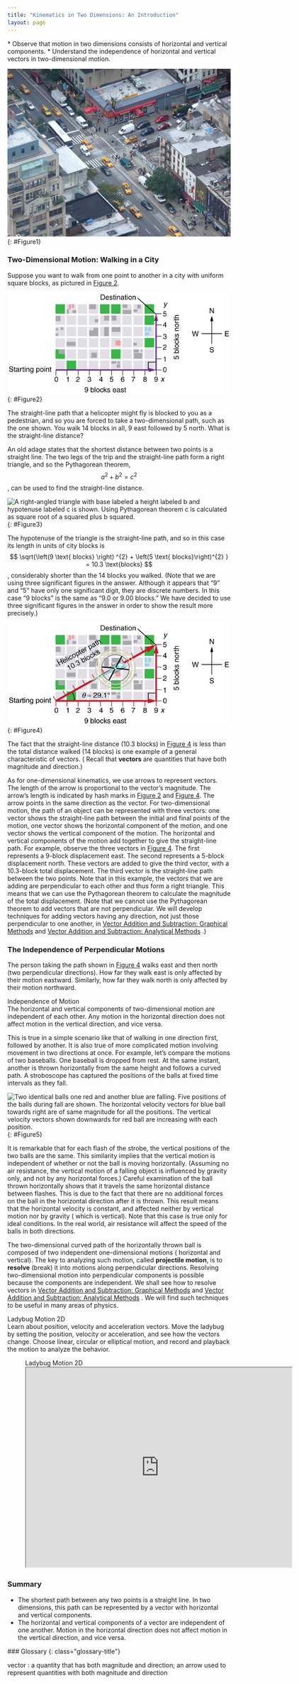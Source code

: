 ```yaml
---
title: "Kinematics in Two Dimensions: An Introduction"
layout: page
---
```


<div class="abstract" markdown="1">
* Observe that motion in two dimensions consists of horizontal and vertical components.
* Understand the independence of horizontal and vertical vectors in two-dimensional motion.

</div>

![A busy traffic intersection in New York showing vehicles moving on the road.](../resources/Figure_03_01_01.jpg "Walkers and drivers in a city like New York are rarely able to travel in straight lines to reach their destinations. Instead, they must follow roads and sidewalks, making two-dimensional, zigzagged paths. (credit: Margaret W. Carruthers)")
{: #Figure1}

### Two-Dimensional Motion: Walking in a City

Suppose you want to walk from one point to another in a city with uniform square
blocks, as pictured in [Figure 2](#Figure2).

![An X Y graph with origin at zero zero with x axis labeled nine blocks east and y axis labeled five blocks north. Starting point at the origin and destination at point nine on the x axis and point five on the y axis.](../resources/Figure_03_01_02.jpg "A pedestrian walks a two-dimensional path between two points in a city. In this scene, all blocks are square and are the same size.")
{: #Figure2}

The straight-line path that a helicopter might fly is blocked to you as a
pedestrian, and so you are forced to take a two-dimensional path, such as the
one shown. You walk 14 blocks in all, 9 east followed by 5 north. What is the
straight-line distance?

An old adage states that the shortest distance between two points is a straight
line. The two legs of the trip and the straight-line path form a right triangle,
and so the Pythagorean theorem, $$ a^{2} + b^{2} = c^{2} $$, can be used to find
the straight-line distance.

![A right-angled triangle with base labeled a height labeled b and hypotenuse labeled c is shown. Using Pythagorean 
theorem c is calculated as square root of a squared plus b squared.](../resources/Figure_03_01_03.svg "The Pythagorean 
theorem relates the length of the legs of a right triangle, labeled \( a\) and \( b \), with the hypotenuse, labeled \( c \). 
The relationship is given by: \( a^2+b^2=c^2 \). This can be rewritten, solving for \( c \). In this way one finds 
\( c=\sqrt{a^2+b^2} \).")
{: #Figure3}

The hypotenuse of the triangle is the straight-line path, and so in this case
its length in units of city blocks is $$ \sqrt{\left(9 \text{ blocks} \right)
^{2} + \left(5 \text{ blocks}\right)^{2} } = 10.3 \text{blocks} $$, considerably
shorter than the 14 blocks you walked. (Note that we are using three significant
figures in the answer. Although it appears that “9” and “5” have only one
significant digit, they are discrete numbers. In this case “9 blocks” is the
same as “9.0 or 9.00 blocks.” We have decided to use three significant figures
in the answer in order to show the result more precisely.)

![An X Y graph with origin at zero zero with x-axis labeled nine blocks east and y axis labeled five blocks north. A diagonal vector arrow joining starting point at point zero on x axis and destination at point five on y axis with its direction northeast is shown. A helicopter is flying along the diagonal vector arrow with helicopter path of ten point three blocks. The angle formed by diagonal vector arrow and the x-axis is equal to twenty-nine point one degrees.](../resources/Figure_03_01_04.jpg "The straight-line path followed by a helicopter between the two points is shorter than the 14 blocks walked by the pedestrian. All blocks are square and the same size.")
{: #Figure4}

The fact that the straight-line distance (10.3 blocks)
in [Figure 4](#Figure4) is less than the total distance walked (14 blocks) is one
example of a general characteristic of vectors. (
Recall that **vectors** are quantities that have both magnitude and direction.)

As for one-dimensional kinematics, we use arrows to represent vectors. The
length of the arrow is proportional to the vector’s magnitude. The arrow’s
length is indicated by hash marks in [Figure 2](#Figure2)
and [Figure 4](#Figure4). The arrow points in the same direction as the vector. For
two-dimensional motion, the path of an object can be represented with three
vectors: one vector shows the straight-line path between the initial and final
points of the motion, one vector shows the horizontal component of the motion,
and one vector shows the vertical component of the motion. The horizontal and
vertical components of the motion add together to give the straight-line path.
For example, observe the three vectors in [Figure 4](#Figure4). The first
represents a 9-block displacement east. The second represents a 5-block
displacement north. These vectors are added to give the third vector, with a
10.3-block total displacement. The third vector is the straight-line path
between the two points. Note that in this example, the vectors that we are
adding are perpendicular to each other and thus form a right triangle. This
means that we can use the Pythagorean theorem to calculate the magnitude of the
total displacement. (Note that we cannot use the Pythagorean theorem to add
vectors that are not perpendicular. We will develop techniques for adding
vectors having any direction, not just those perpendicular to one another,
in [Vector Addition and Subtraction: Graphical Methods](../contents/ch3VectorAdditionAndSubtractionGraphicalMethods.md)
and [Vector Addition and Subtraction: Analytical Methods](../contents/ch3VectorAdditionAndSubtractionAnalyticalMethods.md)
.)

### The Independence of Perpendicular Motions

The person taking the path shown in [Figure 4](#Figure4)
walks east and then north (two perpendicular directions). How far they walk east
is only affected by their motion eastward. Similarly, how far they walk north is
only affected by their motion northward.

<div class="note" data-label="" markdown="1">
<div class="title">
Independence of Motion
</div>
The horizontal and vertical components of two-dimensional motion are independent of each other. Any motion in the horizontal direction does not affect motion in the vertical direction, and vice versa.

</div>

This is true in a simple scenario like that of walking in one direction first,
followed by another. It is also true of more complicated motion involving
movement in two directions at once. For example, let’s compare the motions of
two baseballs. One baseball is dropped from rest. At the same instant, another
is thrown horizontally from the same height and follows a curved path. A
stroboscope has captured the positions of the balls at fixed time intervals as
they fall.

![Two identical balls one red and another blue are falling. Five positions of the balls during fall are shown. The horizontal velocity vectors for blue ball towards right are of same magnitude for all the positions. The vertical velocity vectors shown downwards for red ball are increasing with each position.](../resources/Figure_03_01_05.jpg "This shows the motions of two identical balls&#x2014;one falls from rest, the other has an initial horizontal velocity. Each subsequent position is an equal time interval. Arrows represent horizontal and vertical velocities at each position. The ball on the right has an initial horizontal velocity, while the ball on the left has no horizontal velocity. Despite the difference in horizontal velocities, the vertical velocities and positions are identical for both balls. This shows that the vertical and horizontal motions are independent.")
{: #Figure5}

It is remarkable that for each flash of the strobe, the vertical positions of
the two balls are the same. This similarity implies that the vertical motion is
independent of whether or not the ball is moving horizontally. (Assuming no air
resistance, the vertical motion of a falling object is influenced by gravity
only, and not by any horizontal forces.) Careful examination of the ball thrown
horizontally shows that it travels the same horizontal distance between flashes.
This is due to the fact that there are no additional forces on the ball in the
horizontal direction after it is thrown. This result means that the horizontal
velocity is constant, and affected neither by vertical motion nor by gravity (
which is vertical). Note that this case is true only for ideal conditions. In
the real world, air resistance will affect the speed of the balls in both
directions.

The two-dimensional curved path of the horizontally thrown ball is composed of
two independent one-dimensional motions (
horizontal and vertical). The key to analyzing such motion, called **projectile
motion**, is to **resolve** (break) it into motions along perpendicular
directions. Resolving two-dimensional motion into perpendicular components is
possible because the components are independent. We shall see how to resolve
vectors
in [Vector Addition and Subtraction: Graphical Methods](../contents/ch3VectorAdditionAndSubtractionGraphicalMethods.md)
and [Vector Addition and Subtraction: Analytical Methods](../contents/ch3VectorAdditionAndSubtractionAnalyticalMethods.md)
. We will find such techniques to be useful in many areas of physics.

<div class="note" data-label="PhET Exploration" markdown="1">
<div class="title">
 Ladybug Motion 2D
</div>
Learn about position, velocity and acceleration vectors. Move the ladybug by setting the position, velocity or acceleration,
and see how the vectors change. Choose linear, circular or elliptical motion, and record
and playback the motion to analyze the behavior.

<figure markdown="1">
<figcaption>
Ladybug Motion 2D
</figcaption>
<iframe loading="lazy" src="https://phet.colorado.edu/sims/cheerpj/motion-2d/latest/motion-2d.html?simulation=motion-2d" width="600" height="450"  allowfullscreen></iframe>
</figure>
</div>

### Summary

* The shortest path between any two points is a straight line. In two
  dimensions, this path can be represented by a vector with horizontal and
  vertical components.
* The horizontal and vertical components of a vector are independent of one
  another. Motion in the horizontal direction does not affect motion in the
  vertical direction, and vice versa.

<div class="glossary" markdown="1">
### Glossary
{: class="glossary-title"}

vector
: a quantity that has both magnitude and direction; an arrow used to represent
quantities with both magnitude and direction

</div>
